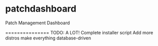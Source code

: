 patchdashboard
==============

Patch Management Dashboard


===============
TODO: A LOT!
Complete installer script
Add more distros
make everything database-driven

